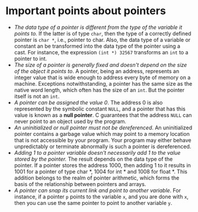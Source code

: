# Important points about pointers

* *The data type of a pointer is different from the type of the variable it points to.* If the latter is of type `char`, then the type of a correctly defined pointer is `char *`, i.e., pointer to char. Also, the data type of a variable or constant an be transformed into the data type of the pointer using a cast. For instance, the expression `(int *) 32567` transforms an `int` to a pointer to int.
* *The size of a pointer is generally fixed and doesn't depend on the size of the object it points to*. A pointer, being an address, represents an integer value that is wide enough to address every byte of memory on a machine. Exceptions notwithstanding, a pointer has the same size as the native word length, which often has the size of an `int`. But the pointer itself is not an `int`.
* *A pointer can be assigned the value 0*. The address 0 is also represented by the symbolic constant `NULL`, and a pointer that has this value is known as a **null pointer**. C guarantees that the address `NULL` can never point to an object used by the program.
* *An uninitialized or null pointer must not be dereferenced*. An uninitialized pointer contains a garbage value which may point to a memory location that is not accessible by your program. Your program may either behave unpredictably or terminate abnormally is such a pointer is dereferenced.
* *Adding 1 to a pointer variable doesn't necessarily add 1 to the value stored by the pointer.* The result depends on the data type of the pointer. If a pointer stores the address 1000, then adding 1 to it results in 1001 for a pointer of type char *, 1004 for int * and 1008 for float *. This addition belongs to the realm of pointer arithmetic, which forms the basis of the relationship between pointers and arrays.
* *A pointer can snap its current link and point to another variable*. For instance, if a pointer `p` points to the variable `x`, and you are done with `x`, then you can use the same pointer to point to another variable `y`.